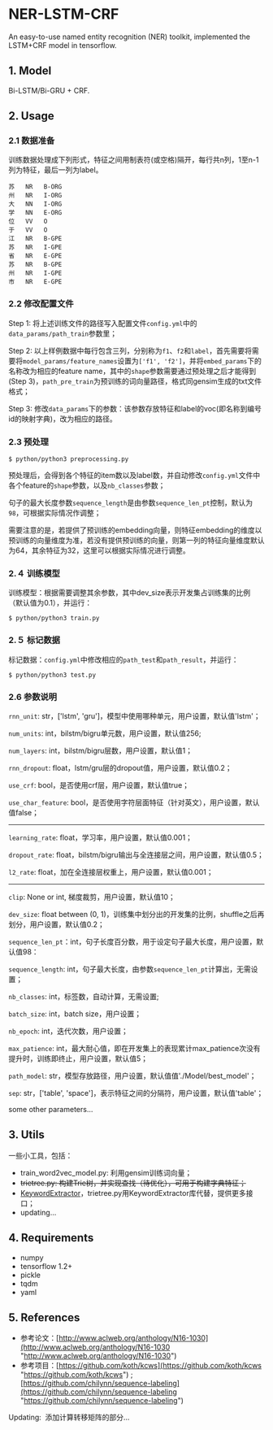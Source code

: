 # NER-LSTM-CRF
An easy-to-use named entity recognition (NER) toolkit, implemented the LSTM+CRF model in tensorflow.

## 1. Model
Bi-LSTM/Bi-GRU + CRF.

## 2. Usage
### 2.1 数据准备
训练数据处理成下列形式，特征之间用制表符(或空格)隔开，每行共n列，1至n-1列为特征，最后一列为label。

    苏   NR   B-ORG
    州   NR   I-ORG
    大   NN   I-ORG
    学   NN   E-ORG
    位   VV   O
    于   VV   O
    江   NR   B-GPE
    苏   NR   I-GPE
    省   NR   E-GPE
    苏   NR   B-GPE
    州   NR   I-GPE
    市   NR   E-GPE
### 2.2 修改配置文件
Step 1: 将上述训练文件的路径写入配置文件`config.yml`中的`data_params/path_train`参数里；

Step 2: 以上样例数据中每行包含三列，分别称为`f1`、`f2`和`label`，首先需要将需要将`model_params/feature_names`设置为`['f1', 'f2']`，并将`embed_params`下的名称改为相应的feature name，其中的`shape`参数需要通过预处理之后才能得到(Step 3)，`path_pre_train`为预训练的词向量路径，格式同gensim生成的txt文件格式；

Step 3: 修改`data_params`下的参数：该参数存放特征和label的voc(即名称到编号id的映射字典)，改为相应的路径。

### 2.3 预处理
    $ python/python3 preprocessing.py
预处理后，会得到各个特征的item数以及label数，并自动修改`config.yml`文件中各个feature的`shape`参数，以及`nb_classes`参数；

句子的最大长度参数`sequence_length`是由参数`sequence_len_pt`控制，默认为`98`，可根据实际情况作调整；

需要注意的是，若提供了预训练的embedding向量，则特征embedding的维度以预训练的向量维度为准，若没有提供预训练的向量，则第一列的特征向量维度默认为64，其余特征为32，这里可以根据实际情况进行调整。

### 2.４ 训练模型

训练模型：根据需要调整其余参数，其中dev_size表示开发集占训练集的比例（默认值为0.1），并运行：

    $ python/python3 train.py

### 2.５ 标记数据
标记数据：`config.yml`中修改相应的`path_test`和`path_result`，并运行：

    $ python/python3 test.py

### 2.6 参数说明

`rnn_unit`: str，\['lstm', 'gru'\]，模型中使用哪种单元，用户设置，默认值'lstm'；

`num_units`: int，bilstm/bigru单元数，用户设置，默认值256;

`num_layers`: int，bilstm/bigru层数，用户设置，默认值1；

`rnn_dropout`: float，lstm/gru层的dropout值，用户设置，默认值0.2；

`use_crf`: bool，是否使用crf层，用户设置，默认值true；

`use_char_feature`: bool，是否使用字符层面特征（针对英文），用户设置，默认值false；

------------

`learning_rate`: float，学习率，用户设置，默认值0.001；

`dropout_rate`: float，bilstm/bigru输出与全连接层之间，用户设置，默认值0.5；

`l2_rate`: float，加在全连接层权重上，用户设置，默认值0.001；

------------

`clip`: None or int, 梯度裁剪，用户设置，默认值10；

`dev_size`: float between (0, 1)，训练集中划分出的开发集的比例，shuffle之后再划分，用户设置，默认值0.2；

`sequence_len_pt`：int，句子长度百分数，用于设定句子最大长度，用户设置，默认值98：

`sequence_length`: int，句子最大长度，由参数`sequence_len_pt`计算出，无需设置；

`nb_classes`: int，标签数，自动计算，无需设置;

`batch_size`: int，batch size，用户设置；

`nb_epoch`: int，迭代次数，用户设置；

`max_patience`: int，最大耐心值，即在开发集上的表现累计max_patience次没有提升时，训练即终止，用户设置，默认值5；

`path_model`: str，模型存放路径，用户设置，默认值值'./Model/best_model'；

`sep`: str，\['table', 'space'\]，表示特征之间的分隔符，用户设置，默认值'table'；

some other parameters...


## 3. Utils
一些小工具，包括：
- train_word2vec_model.py: 利用gensim训练词向量；
- ~~trietree.py: 构建Trie树，并实现查找（待优化），可用于构建字典特征；~~
- [KeywordExtractor](https://github.com/liu-nlper/KeywordExtractor)，trietree.py用KeywordExtractor库代替，提供更多接口；
- updating...

## 4. Requirements
- numpy
- tensorflow 1.2+
- pickle
- tqdm
- yaml

## 5. References
- 参考论文：[http://www.aclweb.org/anthology/N16-1030](http://www.aclweb.org/anthology/N16-1030 "http://www.aclweb.org/anthology/N16-1030")
- 参考项目：[https://github.com/koth/kcws](https://github.com/koth/kcws "https://github.com/koth/kcws") ; [https://github.com/chilynn/sequence-labeling](https://github.com/chilynn/sequence-labeling "https://github.com/chilynn/sequence-labeling")

Updating:
  添加计算转移矩阵的部分...
